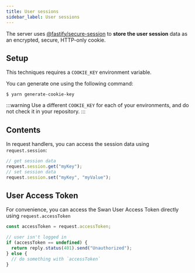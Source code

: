 ```yaml
---
title: User sessions 
sidebar_label: User sessions
---
```


The server uses [@fastify/secure-session](https://github.com/fastify/fastify-secure-session) to **store the user session** data as an encrypted, secure, HTTP-only cookie.

## Setup

This techniques requires a `COOKIE_KEY` environment variable.

You can generate one using the following command:

```console
$ yarn generate-cookie-key
```

:::warning
Use a different `COOKIE_KEY` for each of your environments, and do not check it in your repository.
:::

## Contents

In request handlers, you can access the session data using `request.session`:

```ts
// get session data
request.session.get("myKey");
// set session data
request.session.set("myKey", "myValue");
```

## User Access Token

For convenience, you can access the Swan User Access Token directly using `request.accessToken`

```ts
const accessToken = request.accessToken;

// user isn't logged in
if (accessToken == undefined) {
  return reply.status(401).send("Unauthorized");
} else {
  // do something with `accessToken`
}
```